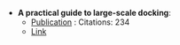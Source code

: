 - **A practical guide to large-scale docking**: 
	- [Publication](https://doi.org/10.1038/s41596-021-00597-z) : Citations: 234
	- [Link](https://www.nature.com/articles/s41596-021-00597-z)
